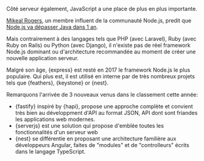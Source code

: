 Côté serveur également, JavaScript a une place de plus en plus importante.

[Mikeal Rogers](https://github.com/mikeal), un membre influent de la communauté Node.js, predit que [Node.js va dépasser Java dans 1 an](https://thenewstack.io/open-source-profile-mikeal-rogers-node-js/).

Mais contrairement à des langages tels que PHP (avec Laravel), Ruby (avec Ruby on Rails) ou Python (avec Django), il n'existe pas de réel framework Node.js dominant ou d'architecture recommandée au moment de créer une nouvelle application serveur.

Malgré son âge, {express} est resté en 2017 le framework Node.js le plus populaire.
Qui plus est, il est utilisé en interne par de très nombreux projets tels que {feathers}, {keystone} or {nest}.

Remarquons l'arrivée de 3 nouveaux venus dans le classement cette année:

* {fastify} inspiré by {hapi}, propose une approche complète et convient très bien au développment d'API au format JSON, API dont sont friandes les applications web modernes.
* {serverjs} est une solution qui propose d'emblée toutes les fonctionnalités d'un serveur web
* {nest} se différentie en proposant une architecture familière aux développeurs Angular, faites de "modules" et de "controlleurs" écrits dans le langage TypeScript.
